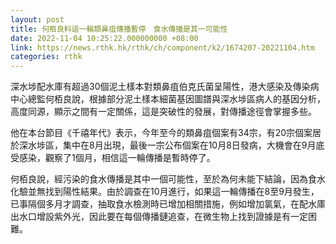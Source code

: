 ```yaml
---
layout: post
title: 何栢良料這一輪類鼻疽傳播暫停　食水傳播是其一可能性
date: 2022-11-04 10:25:22.000000000 +08:00
link: https://news.rthk.hk/rthk/ch/component/k2/1674207-20221104.htm
categories: rthk
---
```


深水埗配水庫有超過30個泥土樣本對類鼻疽伯克氏菌呈陽性，港大感染及傳染病中心總監何栢良說，根據部分泥土樣本細菌基因圖譜與深水埗區病人的基因分析，高度同源，顯示之間有一定關係，這是突破性的發展，對傳播途徑會掌握多些。

他在本台節目《千禧年代》表示，今年至今的類鼻疽個案有34宗，有20宗個案居於深水埗區，集中在8月出現，最後一宗公布個案在10月8日發病，大機會在9月底受感染，觀察了1個月，相信這一輪傳播是暫時停了。

何栢良說，經污染的食水傳播是其中一個可能性，至於為何未能下結論，因為食水化驗並無找到陽性結果。由於調查在10月進行，如果這一輪傳播在8至9月發生，已事隔個多月才調查，抽取食水檢測時已增加相關措施，例如增加氯氣，在配水庫出水口增設紫外光，因此要在每個傳播鏈追查，在微生物上找到證據是有一定困難。
